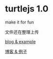 # turtlejs 1.0
make it for fun

文件还在整理上传

[blog & example](http://make-in-china.github.io/turtlejs)

[博客 & 例子](http://make-in-china.github.io/turtlejs)
